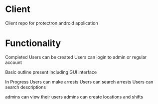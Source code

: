 # Client

Client repo for protectron android application


# Functionality

Completed
Users can be created
Users can login to admin or regular account

Basic outline present including GUI interface


In Progress
Users can make arrests
Users can search arrests
Users can search descriptions

admins can view their users
admins can create locations and shifts